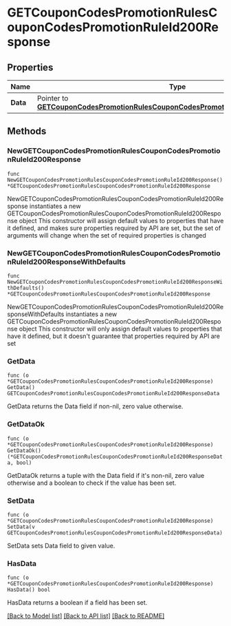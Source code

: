 # GETCouponCodesPromotionRulesCouponCodesPromotionRuleId200Response

## Properties

Name | Type | Description | Notes
------------ | ------------- | ------------- | -------------
**Data** | Pointer to [**GETCouponCodesPromotionRulesCouponCodesPromotionRuleId200ResponseData**](GETCouponCodesPromotionRulesCouponCodesPromotionRuleId200ResponseData.md) |  | [optional] 

## Methods

### NewGETCouponCodesPromotionRulesCouponCodesPromotionRuleId200Response

`func NewGETCouponCodesPromotionRulesCouponCodesPromotionRuleId200Response() *GETCouponCodesPromotionRulesCouponCodesPromotionRuleId200Response`

NewGETCouponCodesPromotionRulesCouponCodesPromotionRuleId200Response instantiates a new GETCouponCodesPromotionRulesCouponCodesPromotionRuleId200Response object
This constructor will assign default values to properties that have it defined,
and makes sure properties required by API are set, but the set of arguments
will change when the set of required properties is changed

### NewGETCouponCodesPromotionRulesCouponCodesPromotionRuleId200ResponseWithDefaults

`func NewGETCouponCodesPromotionRulesCouponCodesPromotionRuleId200ResponseWithDefaults() *GETCouponCodesPromotionRulesCouponCodesPromotionRuleId200Response`

NewGETCouponCodesPromotionRulesCouponCodesPromotionRuleId200ResponseWithDefaults instantiates a new GETCouponCodesPromotionRulesCouponCodesPromotionRuleId200Response object
This constructor will only assign default values to properties that have it defined,
but it doesn't guarantee that properties required by API are set

### GetData

`func (o *GETCouponCodesPromotionRulesCouponCodesPromotionRuleId200Response) GetData() GETCouponCodesPromotionRulesCouponCodesPromotionRuleId200ResponseData`

GetData returns the Data field if non-nil, zero value otherwise.

### GetDataOk

`func (o *GETCouponCodesPromotionRulesCouponCodesPromotionRuleId200Response) GetDataOk() (*GETCouponCodesPromotionRulesCouponCodesPromotionRuleId200ResponseData, bool)`

GetDataOk returns a tuple with the Data field if it's non-nil, zero value otherwise
and a boolean to check if the value has been set.

### SetData

`func (o *GETCouponCodesPromotionRulesCouponCodesPromotionRuleId200Response) SetData(v GETCouponCodesPromotionRulesCouponCodesPromotionRuleId200ResponseData)`

SetData sets Data field to given value.

### HasData

`func (o *GETCouponCodesPromotionRulesCouponCodesPromotionRuleId200Response) HasData() bool`

HasData returns a boolean if a field has been set.


[[Back to Model list]](../README.md#documentation-for-models) [[Back to API list]](../README.md#documentation-for-api-endpoints) [[Back to README]](../README.md)


